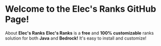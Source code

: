 # Welcome to the **Elec's Ranks GitHub Page!**

About **Elec's Ranks**
**Elec's Ranks**  is a **free** and **100% customizable** ranks solution for both **Java** and **Bedrock!** It's easy to install and customize!
